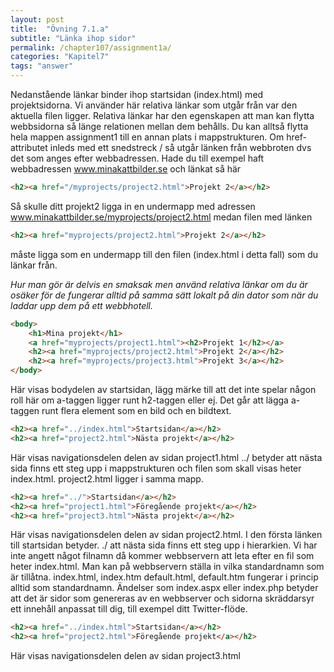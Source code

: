 ```yaml
---
layout: post
title:  "Övning 7.1.a"
subtitle: "Länka ihop sidor"
permalink: /chapter107/assignment1a/
categories: "Kapitel7"
tags: "answer"
---
```

Nedanstående länkar binder ihop startsidan (index.html) med projektsidorna. Vi använder här relativa länkar som utgår från var den aktuella filen ligger. Relativa länkar har den egenskapen att man kan flytta webbsidorna så länge relationen mellan dem behålls. Du kan alltså flytta hela mappen assignment1 till en annan plats i mappstrukturen. Om href-attributet inleds med ett snedstreck / så utgår länken från webbroten dvs det som anges efter webbadressen. Hade du till exempel haft webbadressen www.minakattbilder.se och länkat så här
```html
<h2><a href="/myprojects/project2.html">Projekt 2</a></h2>
```
Så skulle ditt projekt2 ligga in en undermapp med adressen
www.minakattbilder.se/myprojects/project2.html
medan filen med länken
```html
<h2><a href="myprojects/project2.html">Projekt 2</a></h2>
```
måste ligga som en undermapp till den filen (index.html i detta fall) som du länkar från.

*Hur man gör är delvis en smaksak men använd relativa länkar om du är osäker för de fungerar alltid på samma sätt lokalt på din dator som när du laddar upp dem på ett webbhotell.*


```html
<body>
    <h1>Mina projekt</h1>
    <a href="myprojects/project1.html"><h2>Projekt 1</h2></a>
    <h2><a href="myprojects/project2.html">Projekt 2</a></h2>
    <h2><a href="myprojects/project3.html">Projekt 3</a></h2>
</body>
```
<figcaption>Här visas bodydelen av startsidan, lägg märke till att det inte spelar någon roll här om a-taggen ligger runt h2-taggen eller ej. Det går att lägga a-taggen runt flera element som en bild och en bildtext.</figcaption>
<p></p>

```html
<h2><a href="../index.html">Startsidan</a></h2>
<h2><a href="project2.html">Nästa projekt</a></h2>
```
<figcaption>Här visas navigationsdelen delen av sidan project1.html ../ betyder att nästa sida finns ett steg upp i mappstrukturen och filen som skall visas heter index.html. project2.html ligger i samma mapp.</figcaption>
<p></p>

```html
<h2><a href="../">Startsidan</a></h2>
<h2><a href="project1.html">Föregående projekt</a></h2>
<h2><a href="project3.html">Nästa projekt</a></h2>
```
<figcaption>Här visas navigationsdelen delen av sidan project2.html. I den första länken till startsidan betyder. ./ att nästa sida finns ett steg upp i hierarkien. Vi har inte angett något filnamn då kommer webbservern att leta efter en fil som heter index.html. Man kan på webbservern ställa in vilka standardnamn som är tillåtna. index.html, index.htm default.html, default.htm fungerar i princip alltid som standardnamn. Ändelser som index.aspx eller index.php betyder att det är sidor som genereras av en webbserver och sidorna skräddarsyr ett innehåll anpassat till dig, till exempel ditt Twitter-flöde.</figcaption>
<p></p>

```html
<h2><a href="../index.html">Startsidan</a></h2>
<h2><a href="project2.html">Föregående projekt</a></h2>
```
<figcaption>Här visas navigationsdelen delen av sidan project3.html</figcaption>
